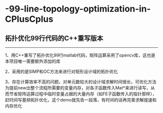 # -99-line-topology-optimization-in-CPlusCplus
## 拓扑优化99行代码的C++重写版本 ##
--- 
1、用C++重写了拓扑优化99行matlab代码，矩阵运算采用了opencv库，这也是本项目唯一需要额外添加的库

2、采用的是SIMP和OC方法来进行对矩形设计域的拓扑优化

3、存在计算效率不高的问题，对单元数较大的设计域求解时间很长，可优化方法为提前new出整个流程所需要的变量内存，对各子函数传入Mat\*来进行读写，从而节省矩阵运算过程中临时变量占据的大量内存（如FE子函数传入的指针那样），赶时间写基频拓扑优化，这个demo就先告一段落，有时间的话再完善求解提速和内存优化
